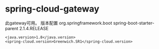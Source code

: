 # spring-cloud-gateway
此gateway可用。
版本配置
    <parent>
        <groupId>org.springframework.boot</groupId>
        <artifactId>spring-boot-starter-parent</artifactId>
        <version>2.1.4.RELEASE</version>
        <relativePath/> <!-- lookup parent from repository -->
    </parent>
    
    <java.version>1.8</java.version>
    <spring-cloud.version>Greenwich.SR1</spring-cloud.version>
